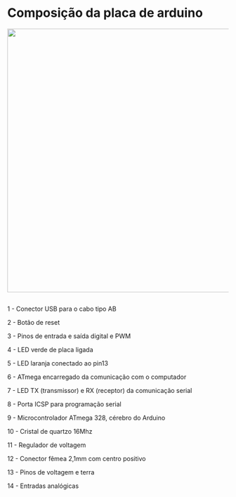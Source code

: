# Composição da placa de arduino
<div align="center">
<img src="https://user-images.githubusercontent.com/105546921/201235828-e7a09932-2e63-4c27-bf30-804b590d20a0.png" width="600px" />
</div>

## 

1 - Conector USB para o cabo tipo AB

2 - Botão de reset

3 - Pinos de entrada e saída digital e PWM

4 - LED verde de placa ligada

5 - LED laranja conectado ao pin13

6 - ATmega encarregado da comunicação com o computador

7 - LED TX (transmissor) e RX (receptor) da comunicação serial

8 - Porta ICSP para programação serial

9 - Microcontrolador ATmega 328, cérebro do Arduino

10 - Cristal de quartzo 16Mhz

11 - Regulador de voltagem

12 - Conector fêmea 2,1mm com centro positivo

13 - Pinos de voltagem e terra

14 - Entradas analógicas


